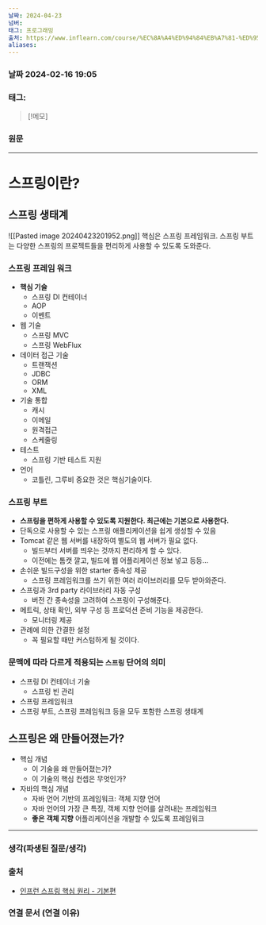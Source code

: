 ```yaml
---
날짜: 2024-04-23
넘버: 
태그: 프로그래밍
출처: https://www.inflearn.com/course/%EC%8A%A4%ED%94%84%EB%A7%81-%ED%95%B5%EC%8B%AC-%EC%9B%90%EB%A6%AC-%EA%B8%B0%EB%B3%B8%ED%8E%B8/dashboard
aliases:
---
```

### 날짜  2024-02-16 19:05

### 태그:

>[!메모]
>

### 원문
---
# 스프링이란?
## 스프링 생태계
![[Pasted image 20240423201952.png]]
핵심은 스프링 프레임워크. 스프링 부트는 다양한 스프링의 프로젝트들을 편리하게 사용할 수 있도록 도와준다.
### 스프링 프레임 워크
- **핵심 기술**
	- 스프링 DI 컨테이너
	- AOP
	- 이벤트
- 웹 기술
	- 스프링 MVC
	- 스프링 WebFlux
- 데이터 접근 기술
	- 트랜잭션
	- JDBC
	- ORM
	- XML
- 기술 통합
	- 캐시
	- 이메일
	- 원격접근
	- 스케줄링
- 테스트
	- 스프링 기반 테스트 지원
- 언어
	- 코틀린, 그루비
중요한 것은 핵심기술이다.
### 스프링 부트
- **스프링을 편하게 사용할 수 있도록 지원한다. 최근에는 기본으로 사용한다.**
- 단독으로 사용할 수 있는 스프링 애플리케이션을 쉽게 생성할 수 있음
- Tomcat 같은 웹 서버를 내장하여 별도의 웹 서버가 필요 없다.
	- 빌드부터 서버를 띄우는 것까지 편리하게 할 수 있다.
	- 이전에는 톰캣 깔고, 빌드에 웹 어플리케이션 정보 넣고 등등...
- 손쉬운 빌드구성을 위한 starter 종속성 제공
	- 스프링 프레임워크를 쓰기 위한 여러 라이브러리를 모두 받아와준다.
- 스프링과 3rd party 라이브러리 자동 구성
	- 버전 간 종속성을 고려하여 스프링이 구성해준다.
- 메트릭, 상태 확인, 외부 구성 등 프로덕션 준비 기능을 제공한다.
	- 모니터링 제공
- 관례에 의한 간결한 설정
	- 꼭 필요할 때만 커스텀하게 될 것이다.
### 문맥에 따라 다르게 적용되는 `스프링` 단어의 의미
- 스프링 DI 컨테이너 기술
	- 스프링 빈 관리
- 스프링 프레임워크
- 스프링 부트, 스프링 프레임워크 등을 모두 포함한 스프링 생태계
## 스프링은 왜 만들어졌는가?
- 핵심 개념
	- 이 기술을 왜 만들어졌는가?
	- 이 기술의 핵심 컨셉은 무엇인가?
- 자바의 핵심 개념
	- 자바 언어 기반의 프레임워크: 객체 지향 언어
	- 자바 언어의 가장 큰 특징, 객체 지향 언어를 살려내는 프레임워크
	- **좋은 객체 지향** 어플리케이션을 개발할 수 있도록 프레임워크

---
### 생각(파생된 질문/생각)

### 출처
- [인프런 스프링 핵심 원리 - 기본편](https://www.inflearn.com/course/%EC%8A%A4%ED%94%84%EB%A7%81-%ED%95%B5%EC%8B%AC-%EC%9B%90%EB%A6%AC-%EA%B8%B0%EB%B3%B8%ED%8E%B8/dashboard)

### 연결 문서 (연결 이유)
